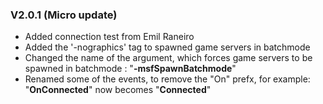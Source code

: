 ### V2.0.1 (Micro update)

* Added connection test from Emil Raneiro
* Added the '-nographics' tag to spawned game servers in batchmode
* Changed the name of the argument, which forces game servers to be spawned in batchmode : "**-msfSpawnBatchmode**"
* Renamed some of the events, to remove the "On" prefx, for example: "**OnConnected**" now becomes "**Connected**"